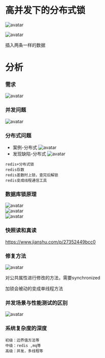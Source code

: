 # 高并发下的分布式锁

![avatar](./pic/1.png)

![avatar](./pic/2.png)

插入两条一样的数据

# 分析
### 需求

![avatar](./pic/3.png)	
### 并发问题
![avatar](./pic/4.png)	
### 分布式问题
- 案例-分布式
 ![avatar](./pic/5.png)	
- 发现缺陷-分布式
![avatar](./pic/6.png)	
```
redis+分布式锁
redis存数
redis差数时上锁，查完后解锁
redis变成线程通信工具
```
###  数据库锁原理
![avatar](./pic/7.png)		
![avatar](./pic/8.png)		
![avatar](./pic/9.png)		
### 快照读和真读
<https://www.jianshu.com/p/27352449bcc0>
### 修复方法
![avatar](./pic/10.png)

对公共属性进行修改的方法，需要synchronized

加锁会被动的变成单线程方法
### 并发场景与性能测试的区别
![avatar](./pic/11.png)		
### 系统复杂度的深度
```
初级：边界值方法等
中级：redis ,mq等
高级：并发，多线程等
```